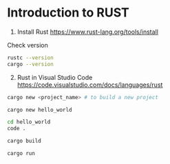 # Introduction to RUST

1. Install Rust
https://www.rust-lang.org/tools/install

Check version

```bash
rustc --version
cargo --version
```

2. Rust in Visual Studio Code
https://code.visualstudio.com/docs/languages/rust

```bash
cargo new <project_name> # to build a new project
```

```bash
cargo new hello_world

cd hello_world
code .

cargo build

cargo run

```